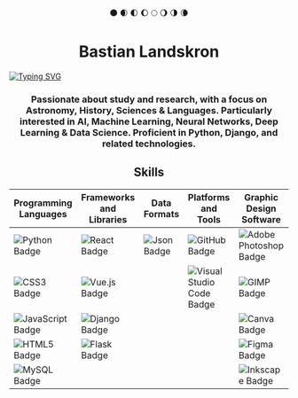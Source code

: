 <div align="center">🌑 🌒 🌓 🌔 🌕 🌖 🌗 🌘</div>

<h1 align="center">Bastian Landskron</h1>

<a href="https://git.io/typing-svg" align="center"><img align="center" src="https://readme-typing-svg.demolab.com?font=Fira+Code&pause=1000&color=F7F400&center=true&vCenter=true&random=false&width=435&lines=Full+Stack+Developer+Django" alt="Typing SVG" /></a>

<h3 align="center">Passionate about study and research, with a focus on Astronomy, History, Sciences & Languages. Particularly interested in AI, Machine Learning, Neural Networks, Deep Learning & Data Science. Proficient in Python, Django, and related technologies.</h3>

<h2 align="center">Skills</h2>

| Programming Languages           | Frameworks and Libraries        | Data Formats                   | Platforms and Tools            | Graphic Design Software        | Interests                      |
| ------------------------------- | ------------------------------- | ------------------------------- | ------------------------------- | ------------------------------- | ------------------------------- |
| ![Python Badge](https://img.shields.io/badge/Python-%233776AB?style=flat&logo=python&logoColor=%233776AB&labelColor=white&color=%233776AB) | ![React Badge](https://img.shields.io/badge/React-%2361DAFB?style=flat&logo=react&logoColor=%2361DAFB&labelColor=white&color=%2361DAFB) | ![Json Badge](https://img.shields.io/badge/Json-%23000000?style=flat&logo=json&logoColor=%23000000&labelColor=white&color=%23000000) | ![GitHub Badge](https://img.shields.io/badge/GitHub-%23181717?style=flat&logo=github&logoColor=%23181717&labelColor=white&color=%23181717) | ![Adobe Photoshop Badge](https://img.shields.io/badge/Adobe%20Photoshop-%2331A8FF?style=flat&logo=adobe%20photoshop&logoColor=%2331A8FF&labelColor=white&color=%2331A8FF) | ![Scratch Badge](https://img.shields.io/badge/Scratch-%234D97FF?style=flat&logo=scratch&logoColor=%234D97FF&labelColor=white&color=%234D97FF) |
| ![CSS3 Badge](https://img.shields.io/badge/CSS3-%231572B6?style=flat&logo=css3&logoColor=%231572B6&labelColor=white&color=%231572B6) | ![Vue.js Badge](https://img.shields.io/badge/Vue.js-%234FC08D?style=flat&logo=vue.js&logoColor=%234FC08D&labelColor=white&color=%234FC08D) |  | ![Visual Studio Code Badge](https://img.shields.io/badge/Visual%20Studio%20Code-%23007ACC?style=flat&logo=visual%20studio%20code&logoColor=%23007ACC&labelColor=white&color=%23007ACC) | ![GIMP Badge](https://img.shields.io/badge/GIMP-%235C5543?style=flat&logo=gimp&logoColor=%235C5543&labelColor=white&color=%235C5543) | ![Roblox Studio Badge](https://img.shields.io/badge/Roblox%20Studio-%2300A2FF?style=flat&logo=roblox%20studio&logoColor=%2300A2FF&labelColor=white&color=%2300A2FF) |
| ![JavaScript Badge](https://img.shields.io/badge/JavaScript-%23F7DF1E?style=flat&logo=javascript&logoColor=%23F7DF1E&labelColor=white&color=%23F7DF1E) | ![Django Badge](https://img.shields.io/badge/Django-%23092E20?style=flat&logo=django&logoColor=%23092E20&labelColor=white&color=%23092E20) |  |  | ![Canva Badge](https://img.shields.io/badge/Canva-%2300C4CC?style=flat&logo=canva&logoColor=%2300C4CC&labelColor=white&color=%2300C4CC) | ![Astronomy Badge](https://img.shields.io/badge/Astronomy-%23E03C31?style=flat&logo=nasa&logoColor=%23E03C31&labelColor=white&color=%23E03C31) |
| ![HTML5 Badge](https://img.shields.io/badge/HTML5-%23E34F26?style=flat&logo=html5&logoColor=%23E34F26&labelColor=white&color=%23E34F26) | ![Flask Badge](https://img.shields.io/badge/Flask-%23000000?style=flat&logo=flask&logoColor=%23000000&labelColor=white&color=%23000000) |  |  | ![Figma Badge](https://img.shields.io/badge/Figma-%23F24E1E?style=flat&logo=figma&logoColor=%23F24E1E&labelColor=white&color=%23F24E1E) | ![Philosophy Badge](https://img.shields.io/badge/Philosophy-%2318A303?style=flat&logo=libreoffice&logoColor=%2318A303&labelColor=white&color=%2318A303) |
| ![MySQL Badge](https://img.shields.io/badge/MySQL-%234479A1?style=flat&logo=mysql&logoColor=%234479A1&labelColor=white&color=%234479A1) |  |  |  | ![Inkscape Badge](https://img.shields.io/badge/Inkscape-%23000000?style=flat&logo=inkscape&logoColor=%23000000&labelColor=white&color=%23000000) |  |
